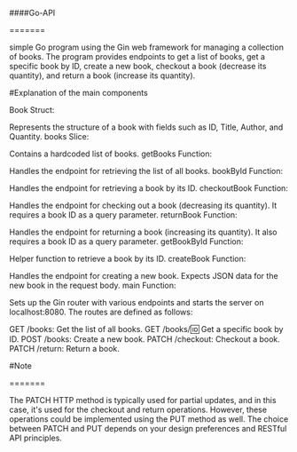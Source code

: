 ####Go-API


=======
>>>>>>> 
simple Go program using the Gin web framework for managing a collection of books. The program provides endpoints to get a list of books, get a specific book by ID, create a new book, checkout a book (decrease its quantity), and return a book (increase its quantity).

#Explanation of the main components

Book Struct:

Represents the structure of a book with fields such as ID, Title, Author, and Quantity.
books Slice:

Contains a hardcoded list of books.
getBooks Function:

Handles the endpoint for retrieving the list of all books.
bookById Function:

Handles the endpoint for retrieving a book by its ID.
checkoutBook Function:

Handles the endpoint for checking out a book (decreasing its quantity). It requires a book ID as a query parameter.
returnBook Function:

Handles the endpoint for returning a book (increasing its quantity). It also requires a book ID as a query parameter.
getBookById Function:

Helper function to retrieve a book by its ID.
createBook Function:

Handles the endpoint for creating a new book. Expects JSON data for the new book in the request body.
main Function:

Sets up the Gin router with various endpoints and starts the server on localhost:8080.
The routes are defined as follows:

GET /books: Get the list of all books.
GET /books/:id: Get a specific book by ID.
POST /books: Create a new book.
PATCH /checkout: Checkout a book.
PATCH /return: Return a book.

#Note


=======
>>>>>>> 
 The PATCH HTTP method is typically used for partial updates, and in this case, it's used for the checkout and return operations. However, these operations could be implemented using the PUT method as well. The choice between PATCH and PUT depends on your design preferences and RESTful API principles.
